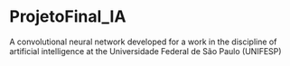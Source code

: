 # ProjetoFinal_IA
A convolutional neural network developed for a work in the discipline of artificial intelligence at the Universidade Federal de São Paulo (UNIFESP)
